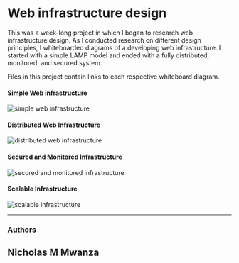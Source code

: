 # Web infrastructure design

This was a week-long project in which I began to research web infrastructure
design. As I conducted research on different design principles, I
whiteboarded diagrams of a developing web infrastructure. I started with a
simple LAMP model and ended with a fully distributed, monitored, and secured
system.

Files in this project contain links to each respective whiteboard diagram.

#### Simple Web infrastructure
![simple web infrastructure](https://imgur.com/a/hQa2kPg)
#### Distributed Web Infrastructure
![distributed web infrastructure](https://imgur.com/a/8aV2kRj)
#### Secured and Monitored Infrastructure
![secured and monitored infrastructure](https://imgur.com/a/8aV2kRj)
#### Scalable Infrastructure
![scalable infrastructure](https://imgur.com/a/8aV2kRj)

---
### Authors
## Nicholas M Mwanza